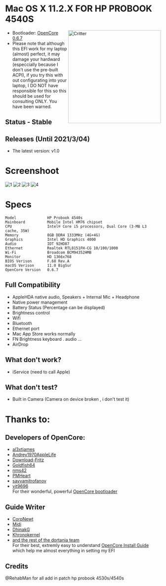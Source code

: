 # Mac OS X 11.2.X FOR HP PROBOOK 4540S
<img align="right" src="https://www.notebookcheck.net/fileadmin/_processed_/csm_4540s_Teaser_05_aee6d04108.jpg" alt="Critter" width="300">

* Bootloader: [OpenCore 0.6.7](https://github.com/acidanthera/OpenCorePkg/releases/tag/0.6.7)
* Please note that although this EFI work for my laptop (almost) perfect, it may damage your hardward (especcially because I don't use the pre-built ACPI), if you try this with out configurating into your laptop, I DO NOT have responsible for this so this should be used for consulting ONLY. You have been warned.

## Status - Stable

## Releases (Until 2021/3/04)
- The latest version: v1.0

# Screenshoot
![1](./screenshoot/1.png)
![2](./screenshoot/2.png)
![3](./screenshoot/3.png)
![4](./screenshoot/4.png)

# Specs
```
Model              HP Probook 4540s
Mainboard          Mobile Intel HM76 chipset
CPU                Intel® Core i5 processors, Dual Core (3-MB L3 cache, 35W)
Memory             8GB DDR4 1333MHz (4G+4G)
Graphics           Intel HD Graphics 4000
Audio              IDT 92HD87
Ethernet           Realtek RTL8151FH-CG 10/100/1000
Wi-Fi              Broadcom BCM94352HMB
Monitor            HD 1366x768
BIOS Verison       F.68 Rev.A
macOS Verison      11.0 BigSur
OpenCore Version   0.6.7
```
## Full Compatibility
- AppleHDA native audio, Speakers + Internal Mic + Headphone
- Native power management
- Battery Status (Percentage can be displayed)
- Brightness control 
- Wifi
- Bluetooth
- Ethernet port
- Mac App Store works normally
- FN Brightness keyboard . audio ...
- AirDrop

## What don't work?  
- iService (need to call Apple)

## What don't test?
-  Built in Camera (Camera on device broken , i don't test it)

# Thanks to:
## **Developers of OpenCore**:
* [al3xtjames](https://github.com/al3xtjames)
* [Andrey1970AppleLife](https://github.com/Andrey1970AppleLife)
* [Download-Fritz](https://github.com/Download-Fritz)
* [Goldfish64](https://github.com/Goldfish64)
* [nms42](https://github.com/nms42)
* [PMHeart](https://github.com/PMHeart)
* [savvamitrofanov](https://github.com/savvamitrofanov)
* [vit9696](https://github.com/vit9696)  
For their wonderful, powerful [OpenCore bootloader](https://github.com/acidanthera/OpenCorePkg)
## **Guide Writer**
* [CorpNewt](https://github.com/corpnewt)
* [Midi](https://github.com/midi1996)
* [DhinakG](https://github.com/dhinakg)
* [Khronokernel](https://github.com/khronokernel)
* [and the rest of the dortania team](https://github.com/dortania)  
For their best, extremly easy to understand [OpenCore Install Guide](https://dortania.github.io/OpenCore-Install-Guide/) which help me almost everything in setting my EFI

## Credits
@RehabMan for all add in patch hp probook 4530s/4540s